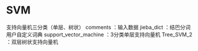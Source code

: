 # SVM
支持向量机三分类（单层、树状）
comments ：输入数据
jieba_dict ：结巴分词用户自定义词典
support_vector_machine ：3分类单层支持向量机
Tree_SVM_2 ：双层树状支持向量机
